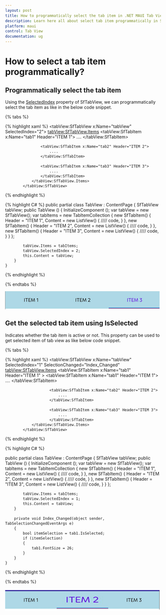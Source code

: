 ```yaml
---
layout: post
title: How to programmatically select the tab item in .NET MAUI Tab View control | Syncfusion
description: Learn here all about select tab item programmatically in Syncfusion .NET MAUI Tab View(SfTabView) control and more.
platform: maui
control: Tab View
documentation: ug
---
```


# How to select a tab item programmatically? 

## Programmatically select the tab item

Using the [SelectedIndex](https://help.syncfusion.com/cr/maui/Syncfusion.Maui.TabView.SfTabView.html#Syncfusion_Maui_TabView_SfTabView_SelectedIndex) property of SfTabView, we can programmatically select the tab item as like in the below code snippet.

{% tabs %}

{% highlight xaml %}
   <tabView:SfTabView x:Name="tabView" SelectedIndex="2">
                <tabView:SfTabView.Items>
                    <tabView:SfTabItem x:Name="tab1" Header="ITEM 1">
                        ....
                    </tabView:SfTabItem>

                    <tabView:SfTabItem x:Name="tab2" Header="ITEM 2">
                        ....
                    </tabView:SfTabItem>

                    <tabView:SfTabItem x:Name="tab3" Header="ITEM 3">
                        ....
                    </tabView:SfTabItem>
                </tabView:SfTabView.Items>
            </tabView:SfTabView>
{% endhighlight %}

{% highlight C# %}
public partial class TabView : ContentPage
	{
        SfTabView tabView;
		public TabView ()
		{
			InitializeComponent ();
            var tabView = new SfTabView();
            var tabItems = new TabItemCollection
            {
                new SfTabItem()
                {
                    Header = "ITEM 1",
                    Content = new ListView()
                    {
                        //// code,
                    }
                },
                new SfTabItem()
                {
                    Header = "ITEM 2",
                     Content = new ListView()
                    {
                        //// code,
                    }
                },
                new SfTabItem()
                {
                    Header = "ITEM 3",
                     Content = new ListView()
                    {
                        //// code,
                    }
                }
            };

            tabView.Items = tabItems;
            tabView.SelectedIndex = 2;
            this.Content = tabView;
		}
	}
{% endhighlight %}

{% endtabs %}

![SelectedIndex in SfTabView](images/SelectedIndexTabView.png)

## Get the selected tab item using IsSelected

Indicates whether the tab item is active or not. This property can be used to get selected item of tab view as like below code snippet.

{% tabs %}

{% highlight xaml %}
   <tabView:SfTabView x:Name="tabView" SelectedIndex="1" SelectionChanged="Index_Changed"
                <tabView:SfTabView.Items>
                    <tabView:SfTabItem x:Name="tab1" Header="ITEM 1" >
                        <tabView:SfTabItem x:Name="tab1" Header="ITEM 1">
                            ....
                        </tabView:SfTabItem>

                        <tabView:SfTabItem x:Name="tab2" Header="ITEM 2">
                            ....
                        </tabView:SfTabItem>

                        <tabView:SfTabItem x:Name="tab3" Header="ITEM 3">
                            ....
                        </tabView:SfTabItem>
                </tabView:SfTabView.Items>
            </tabView:SfTabView>
{% endhighlight %}

{% highlight C# %}

public partial class TabView : ContentPage
	{
        SfTabView tabView;
		public TabView ()
		{
			InitializeComponent ();
            var tabView = new SfTabView();
            var tabItems = new TabItemCollection
            {
                new SfTabItem()
                {
                    Header = "ITEM 1",
                    Content = new ListView()
                    {
                        //// code,
                    }
                },
                new SfTabItem()
                {
                    Header = "ITEM 2",
                     Content = new ListView()
                    {
                        //// code,
                    }
                },
                new SfTabItem()
                {
                    Header = "ITEM 3",
                     Content = new ListView()
                    {
                        //// code,
                    }
                }
            };

            tabView.Items = tabItems;
            tabView.SelectedIndex = 1;
            this.Content = tabView;
		}

        private void Index_Changed(object sender, TabSelectionChangedEventArgs e)
        {
            bool itemSelection = tab1.IsSelected;
            if (itemSelection)
            {
                tab1.FontSize = 26;
            }
        }
	}

{% endhighlight %}

{% endtabs %}

![IsSelected TabItem](images/SelectedIndex.png)